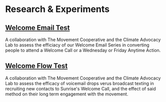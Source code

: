 # Research & Experiments 

## [Welcome Email Test](https://github.com/sunrisedatadept/research_experiments/tree/main/cal_tmc_welcome_series_test)
A collaboration with The Movement Cooperative and the Climate Advocacy Lab to assess the efficiacy of our Welcome Email Series in converting people to attend a Welcome Call or a Wednesday or Friday Anytime Action. 

## [Welcome Flow Test](https://github.com/sunrisedatadept/research_experiments/tree/main/welcome-flow-test)
A collaboration with The Movement Cooperative and the Climate Advocacy Lab to assess the efficacy of voicemail drops verus broadcast texting in recruiting new contacts to Sunrise's Welcome Call, and the effect of said method on their long term engagement with the movement. 
